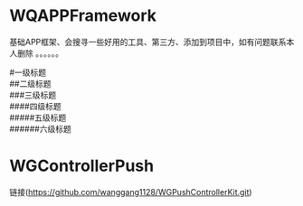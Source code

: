 # WQAPPFramework
基础APP框架、会搜寻一些好用的工具、第三方、添加到项目中，如有问题联系本人删除 。。。。。。

#一级标题  
##二级标题  
###三级标题  
####四级标题  
#####五级标题  
######六级标题  

# WGControllerPush  
链接(https://github.com/wanggang1128/WGPushControllerKit.git)
